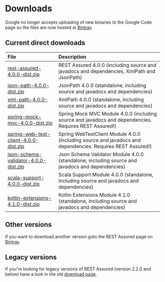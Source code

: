 # Downloads #

Google no longer accepts uploading of new binaries to the Google Code page so the files are now hosted at [Bintray](https://bintray.com/johanhaleby/generic/rest-assured).

## Current direct downloads ##
| File | Description |
|:-----|:------------|
| [rest-assured-4.0.0-dist.zip](http://dl.bintray.com/johanhaleby/generic/rest-assured-4.0.0-dist.zip)  |   REST Assured 4.0.0 (including source and javadocs and dependencies, XmlPath and JsonPath) |
| [json-path-4.0.0-dist.zip](http://dl.bintray.com/johanhaleby/generic/json-path-4.0.0-dist.zip)  | JsonPath 4.0.0 (standalone, including source and javadocs and dependencies) |
| [xml-path-4.0.0-dist.zip](http://dl.bintray.com/johanhaleby/generic/xml-path-4.0.0-dist.zip)  | XmlPath 4.0.0 (standalone, including source and javadocs and dependencies) |
| [spring-mock-mvc-4.0.0-dist.zip](http://dl.bintray.com/johanhaleby/generic/spring-mock-mvc-4.0.0-dist.zip)  | Spring Mock MVC Module 4.0.0 (including source and javadocs and dependencies. Requires REST Assured!)  |
| [spring-web-test-client-4.0.0-dist.zip](http://dl.bintray.com/johanhaleby/generic/spring-web-test-client-4.0.0-dist.zip)  | Spring WebTestClient Module 4.0.0 (including source and javadocs and dependencies. Requires REST Assured!)  |
| [json-schema-validator-4.0.0-dist.zip](http://dl.bintray.com/johanhaleby/generic/json-schema-validator-4.0.0-dist.zip)  | Json Schema Validator Module 4.0.0 (standalone, including source and javadocs and dependencies)  |
| [scala-support-4.0.0-dist.zip](http://dl.bintray.com/johanhaleby/generic/scala-support-4.0.0-dist.zip)  | Scala Support Module 4.0.0 (standalone, including source and javadocs and dependencies)  |
| [kotlin-extensions-4.1.0-dist.zip](http://dl.bintray.com/johanhaleby/generic/kotlin-extensions-4.1.0-dist.zip)  | Kotlin Extensions Module 4.1.0 (standalone, including source and javadocs and dependencies)  |

## Other versions ##
If you want to download another version goto the REST Assured page on [Bintray](https://bintray.com/johanhaleby/generic/rest-assured).

## Legacy versions ##
If you're looking for legacy versions of REST Assured (version 2.2.0 and below) have a look in the old  <a href='https://code.google.com/p/rest-assured/downloads/list?can=1&q=&colspec=Filename+Summary+Uploaded+ReleaseDate+Size+DownloadCount'>download page</a>.
